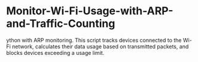 # Monitor-Wi-Fi-Usage-with-ARP-and-Traffic-Counting
ython with ARP monitoring. This script tracks devices connected to the Wi-Fi network, calculates their data usage based on transmitted packets, and blocks devices exceeding a usage limit.
